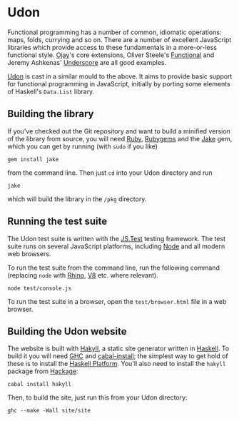 Udon
====

Functional programming has a number of common, idiomatic operations: maps,
folds, currying and so on. There are a number of excellent JavaScript libraries
which provide access to these fundamentals in a more-or-less functional style.
[Ojay]'s core extensions, Oliver Steele's [Functional] and Jeremy Ashkenas'
[Underscore] are all good examples.

[Udon] is cast in a similar mould to the above. It aims to provide basic
support for functional programming in JavaScript, initially by porting some
elements of Haskell's `Data.List` library.

[Udon]:       http://extralogical.net/projects/udon/
[Ojay]:       http://ojay.othermedia.org/
[Underscore]: http://documentcloud.github.com/underscore/
[Functional]: http://osteele.com/sources/javascript/functional/


Building the library
--------------------

If you've checked out the Git repository and want to build a minified version
of the library from source, you will need [Ruby], [Rubygems] and the [Jake]
gem, which you can get by running (with `sudo` if you like)

    gem install jake

from the command line. Then just `cd` into your Udon directory and run

    jake

which will build the library in the `/pkg` directory.

[Ruby]:     http://ruby-lang.org
[Rubygems]: http://rubygems.org
[Jake]:     https://github.com/jcoglan/jake


Running the test suite
----------------------

The Udon test suite is written with the [JS.Test] testing framework. The test
suite runs on several JavaScript platforms, including [Node] and all modern web
browsers.

To run the test suite from the command line, run the following command
(replacing `node` with [Rhino], [V8] etc. where relevant).

    node test/console.js

To run the test suite in a browser, open the `test/browser.html` file in a web
browser.

[JS.Test]: http://jsclass.jcoglan.com/testing.html
[Node]:    http://nodejs.org
[Rhino]:   http://www.mozilla.org/rhino/
[V8]:      http://code.google.com/p/v8/


Building the Udon website
-------------------------

The website is built with [Hakyll], a static site generator written in
[Haskell]. To build it you will need [GHC] and [cabal-install]; the simplest
way to get hold of these is to install the [Haskell Platform]. You'll also need
to install the `hakyll` package from [Hackage]:

    cabal install hakyll

Then, to build the site, just run this from your Udon directory:

    ghc --make -Wall site/site

[Hakyll]:           http://jaspervdj.be/hakyll/
[Haskell]:          http://www.haskell.org
[GHC]:              http://www.haskell.org/ghc/
[cabal-install]:    http://www.haskell.org/cabal/download.html
[Haskell Platform]: http://hackage.haskell.org/platform/
[Hackage]:          http://hackage.haskell.org/
